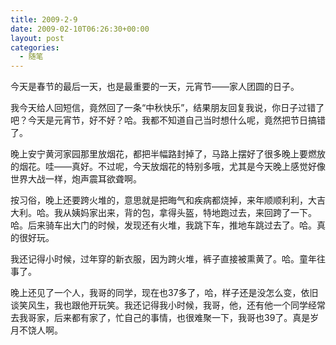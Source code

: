 ```yaml
---
title: 2009-2-9
date: 2009-02-10T06:26:30+00:00
layout: post
categories:
  - 随笔
---
```

今天是春节的最后一天，也是最重要的一天，元宵节——家人团圆的日子。

我今天给人回短信，竟然回了一条“中秋快乐”，结果朋友回复我说，你日子过错了吧？今天是元宵节，好不好？哈。我都不知道自己当时想什么呢，竟然把节日搞错了。

晚上安宁黄河家园那里放烟花，都把半幅路封掉了，马路上摆好了很多晚上要燃放的烟花。哇——真好。不过呢，今天放烟花的特别多哦，尤其是今天晚上感觉好像世界大战一样，炮声震耳欲聋啊。

按习俗，晚上还要跨火堆的，意思就是把晦气和疾病都烧掉，来年顺顺利利，大吉大利。哈。我从姨妈家出来，背的包，拿得头盔，特地跑过去，来回跨了一下。哈。后来骑车出大门的时候，发现还有火堆，我跳下车，推地车跳过去了。哈。真的很好玩。

我还记得小时候，过年穿的新衣服，因为跨火堆，裤子直接被熏黄了。哈。童年往事了。
<!--more-->
晚上还见了一个人，我哥的同学，现在也37多了，哈，样子还是没怎么变，依旧谈笑风生，我也跟他开玩笑。我还记得我小时候，我哥，他，还有他一个同学经常去我哥家，后来都有家了，忙自己的事情，也很难聚一下，我哥也39了。真是岁月不饶人啊。